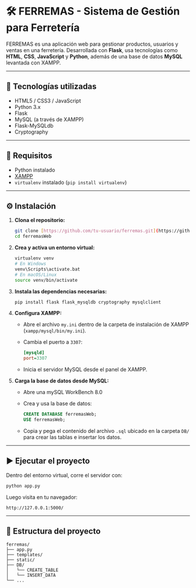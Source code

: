 # 🛠️ FERREMAS - Sistema de Gestión para Ferretería

FERREMAS es una aplicación web para gestionar productos, usuarios y ventas en una ferretería. Desarrollada con **Flask**, usa tecnologías como **HTML**, **CSS**, **JavaScript** y **Python**, además de una base de datos **MySQL** levantada con XAMPP.

---

## 🚀 Tecnologías utilizadas

- HTML5 / CSS3 / JavaScript
- Python 3.x
- Flask
- MySQL (a través de XAMPP)
- Flask-MySQLdb
- Cryptography

---

## 🔧 Requisitos

- Python instalado
- [XAMPP](https://www.apachefriends.org/es/index.html)
- `virtualenv` instalado (`pip install virtualenv`)

---

## ⚙️ Instalación

1. **Clona el repositorio:**

   ```bash
   git clone [https://github.com/tu-usuario/ferremas.git](https://github.com/Rodrigo0000000/ferremasWeb)
   cd ferremasWeb
   ```

2. **Crea y activa un entorno virtual:**

   ```bash
   virtualenv venv
   # En Windows
   venv\Scripts\activate.bat
   # En macOS/Linux
   source venv/bin/activate
   ```

3. **Instala las dependencias necesarias:**

   ```bash
   pip install flask flask_mysqldb cryptography mysqlclient
   ```

4. **Configura XAMPP:**

   - Abre el archivo `my.ini` dentro de la carpeta de instalación de XAMPP (`xampp/mysql/bin/my.ini`).
   - Cambia el puerto a `3307`:

     ```ini
     [mysqld]
     port=3307
     ```

   - Inicia el servidor MySQL desde el panel de XAMPP.

5. **Carga la base de datos desde MySQL:**

   - Abre una mySQL WorkBench 8.0
   - Crea y usa la base de datos:

     ```sql
     CREATE DATABASE ferremasWeb;
     USE ferremasWeb;
     ```

   - Copia y pega el contenido del archivo `.sql` ubicado en la carpeta `DB/` para crear las tablas e insertar los datos.

---

## ▶️ Ejecutar el proyecto

Dentro del entorno virtual, corre el servidor con:

```bash
python app.py
```

Luego visita en tu navegador:

```
http://127.0.0.1:5000/
```

---

## 📁 Estructura del proyecto

```
ferremas/
├── app.py
├── templates/
├── static/
├── DB/
│   └── CREATE_TABLE
│   └── INSERT_DATA
└── ...
```

